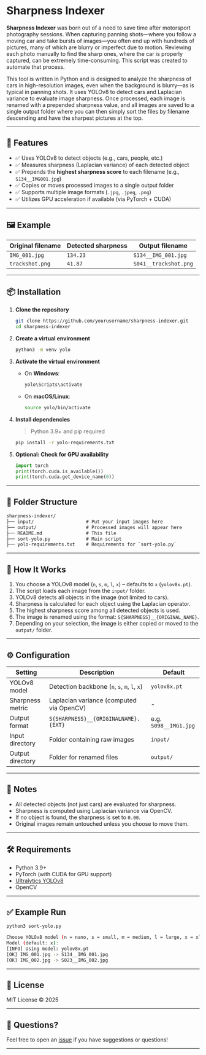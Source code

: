 # Sharpness Indexer

**Sharpness Indexer** was born out of a need to save time after motorsport photography sessions. When capturing panning shots—where you follow a moving car and take bursts of images—you often end up with hundreds of pictures, many of which are blurry or imperfect due to motion. Reviewing each photo manually to find the sharp ones, where the car is properly captured, can be extremely time-consuming. This script was created to automate that process.

This tool is written in Python and is designed to analyze the sharpness of cars in high-resolution images, even when the background is blurry—as is typical in panning shots. It uses YOLOv8 to detect cars and Laplacian variance to evaluate image sharpness. Once processed, each image is renamed with a prepended sharpness value, and all images are saved to a single output folder where you can then simply sort the files by filename descending and have the sharpest pictures at the top.

---

## 🚀 Features

- ✅ Uses YOLOv8 to detect objects (e.g., cars, people, etc.)
- ✅ Measures sharpness (Laplacian variance) of each detected object
- ✅ Prepends the **highest sharpness score** to each filename (e.g., `S134__IMG001.jpg`)
- ✅ Copies or moves processed images to a single output folder
- ✅ Supports multiple image formats (`.jpg`, `.jpeg`, `.png`)
- ✅ Utilizes GPU acceleration if available (via PyTorch + CUDA)

---

## 🖼️ Example

| Original filename | Detected sharpness | Output filename       |
| ----------------- | ------------------ | --------------------- |
| `IMG_001.jpg`     | `134.23`           | `S134__IMG_001.jpg`   |
| `trackshot.png`   | `41.87`            | `S041__trackshot.png` |

---

## 📦 Installation

1. **Clone the repository**

   ```bash
   git clone https://github.com/yourusername/sharpness-indexer.git
   cd sharpness-indexer
   ```

2. **Create a virtual environment**

   ```bash
   python3 -m venv yolo
   ```

3. **Activate the virtual environment**

   - On **Windows**:

     ```bash
     yolo\Scripts\activate
     ```

   - On **macOS/Linux**:
     ```bash
     source yolo/bin/activate
     ```

4. **Install dependencies**

   > Python 3.9+ and pip required

   ```bash
   pip install -r yolo-requirements.txt
   ```

5. **Optional: Check for GPU availability**
   ```python
   import torch
   print(torch.cuda.is_available())
   print(torch.cuda.get_device_name(0))
   ```

---

## 📁 Folder Structure

```txt
sharpness-indexer/
├── input/                   # Put your input images here
├── output/                  # Processed images will appear here
├── README.md                # This file
├── sort-yolo.py             # Main script
├── yolo-requirements.txt    # Requirements for `sort-yolo.py`
```

---

## 🧠 How It Works

1. You choose a YOLOv8 model (`n`, `s`, `m`, `l`, `x`) – defaults to `x` (`yolov8x.pt`).
2. The script loads each image from the `input/` folder.
3. YOLOv8 detects all objects in the image (not limited to cars).
4. Sharpness is calculated for each object using the Laplacian operator.
5. The highest sharpness score among all detected objects is used.
6. The image is renamed using the format: `S{SHARPNESS}__{ORIGINAL_NAME}`.
7. Depending on your selection, the image is either copied or moved to the `output/` folder.

---

## ⚙️ Configuration

| Setting          | Description                                  | Default               |
| ---------------- | -------------------------------------------- | --------------------- |
| YOLOv8 model     | Detection backbone (`n`, `s`, `m`, `l`, `x`) | `yolov8x.pt`          |
| Sharpness metric | Laplacian variance (computed via OpenCV)     | -                     |
| Output format    | `S{SHARPNESS}__{ORIGINALNAME}.{EXT}`         | e.g. `S098__IMG1.jpg` |
| Input directory  | Folder containing raw images                 | `input/`              |
| Output directory | Folder for renamed files                     | `output/`             |

---

## 📌 Notes

- All detected objects (not just cars) are evaluated for sharpness.
- Sharpness is computed using Laplacian variance via OpenCV.
- If no object is found, the sharpness is set to `0.00`.
- Original images remain untouched unless you choose to move them.

---

## 🛠️ Requirements

- Python 3.9+
- PyTorch (with CUDA for GPU support)
- [Ultralytics YOLOv8](https://docs.ultralytics.com/)
- OpenCV

---

## ✅ Example Run

```bash
python3 sort-yolo.py

Choose YOLOv8 model (n = nano, s = small, m = medium, l = large, x = xlarge)
Model (default: x):
[INFO] Using model: yolov8x.pt
[OK] IMG_001.jpg -> S134__IMG_001.jpg
[OK] IMG_002.jpg -> S023__IMG_002.jpg
```

---

## 📖 License

MIT License © 2025

---

## 💬 Questions?

Feel free to open an [issue](https://github.com/saminitz/Sharpness-Indexer/issues) if you have suggestions or questions!

---
